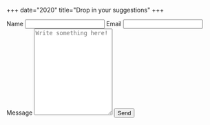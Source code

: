 +++
date="2020"
title="Drop in your suggestions"
+++

<form method="post" name="Contact" netlify>
    <label>Name <input type="text" name="name"></label>
    <label>Email <input type="email" name="email"></label>
    <label for="message">Message</label>
    <textarea id="message" name ="message" placeholder="Write something here!" style="height:200px"></textarea>
    <button type="submit">Send</button>
    <br>
    <div data-netlify-recaptcha></div>
</form>